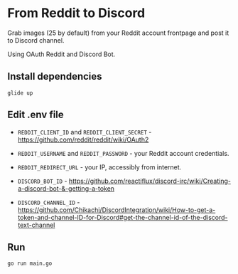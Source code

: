 # From Reddit to Discord
Grab images (25 by default) from your Reddit account frontpage and post it to Discord channel.

Using OAuth Reddit and Discord Bot.

## Install dependencies
```shell
glide up
```

## Edit .env file

* `REDDIT_CLIENT_ID` and `REDDIT_CLIENT_SECRET` - https://github.com/reddit/reddit/wiki/OAuth2

* `REDDIT_USERNAME` and `REDDIT_PASSWORD` - your Reddit account credentials.

* `REDDIT_REDIRECT_URL` - your IP, accessibly from internet.

* `DISCORD_BOT_ID` - https://github.com/reactiflux/discord-irc/wiki/Creating-a-discord-bot-&-getting-a-token

* `DISCORD_CHANNEL_ID` - https://github.com/Chikachi/DiscordIntegration/wiki/How-to-get-a-token-and-channel-ID-for-Discord#get-the-channel-id-of-the-discord-text-channel

## Run

```shell
go run main.go
```
